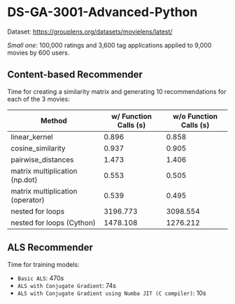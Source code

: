 # DS-GA-3001-Advanced-Python

Dataset: https://grouplens.org/datasets/movielens/latest/ 

*Small one*: 100,000 ratings and 3,600 tag applications applied to 9,000 movies by 600 users.

## Content-based Recommender

Time for creating a similarity matrix and generating 10 recommendations for each of the 3 movies:

|  Method  | w/ Function Calls (s)  | w/o Function Calls (s)  |
|---|---|---|
| linear_kernel  | 0.896 | 0.858  |
| cosine_similarity  |  0.937 | 0.905   |
| pairwise_distances | 1.473  | 1.406  |
| matrix multiplication (np.dot)  | 0.553  | 0.505 |
| matrix multiplication (operator) | 0.539 | 0.495 |
| nested for loops  | 3196.773 | 3098.554  |
| nested for loops (Cython) | 1478.108 | 1276.212 |



## ALS Recommender

Time for training models:

- `Basic ALS`: 470s
- `ALS with Conjugate Gradient`: 74s
- `ALS with Conjugate Gradient using Numba JIT (C compiler)`: 10s
